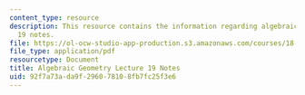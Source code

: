 ```yaml
---
content_type: resource
description: This resource contains the information regarding algebraic geometry lecture
  19 notes.
file: https://ol-ocw-studio-app-production.s3.amazonaws.com/courses/18-725-algebraic-geometry-fall-2015/92f7a73ada9f296078108fb7fc25f3e6_MIT18_725F15_lec19.pdf
file_type: application/pdf
resourcetype: Document
title: Algebraic Geometry Lecture 19 Notes
uid: 92f7a73a-da9f-2960-7810-8fb7fc25f3e6
---
```

